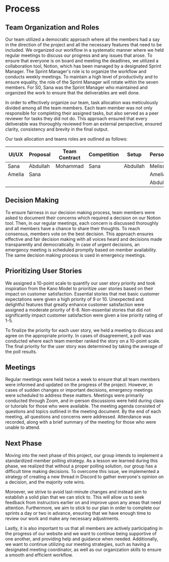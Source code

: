 # Process

## Team Organization and Roles

Our team utilized a democratic approach where all the members had a say in the direction of the project and all the necessary features that need to be included. We organized our workflow in a systematic manner where we held regular meetings to discuss our progress and any issues that arose. To ensure that everyone is on board and meeting the deadlines, we utilized a collaboration tool, Notion, which has been managed by a designated Sprint Manager. The Sprint Manager's role is to organize the workflow and conducts weekly meetings. To maintain a high level of productivity and to ensure equality, the role of the Sprint Manager will rotate within the seven members. For S0, Sana was the Sprint Manager who maintained and organized the work to ensure that the deliverables are well done.

In order to effectively organize our team, task allocation was meticulously divided among all the team members. Each team member was not only responsible for completing their assigned tasks, but also served as a peer reviewer for tasks they did not do. This approach ensured that every deliverable was thoroughly reviewed from an external perspective, ensured clarity, consistency and brevity in the final output.

Our task allocation and teams roles are outlined as follows:

| UI/UX | Proposal | Team Contract | Competition | Setup | Personas | Process | PB | Done | README |
| --- | --- | --- | --- | --- | --- | --- | --- | --- | --- |
| Sana | Abdullah | Mohammad | Sana | Abdullah | Melissa | Kyle | Kyle | Mohammad | Abdullah |
| Amelia  | Sana |  |  |  | Amelia  | Melissa | Tamseel |  |  |
|  |  |  |  |  | Abdullah | Sana |  |  |  |

## Decision Making

To ensure fairness in our decision making process, team members were asked to document their concerns which required a decision on our Notion tool. Then, in our regular meetings, each concern is discussed thoroughly and all members have a chance to share their thoughts. To reach consensus, members vote on the best decision. This approach ensures effective and fair decision making with all voices heard and decisions made transparently and democratically. In case of urgent decisions, an emergency meeting is scheduled promptly based on member availability. The same decision making process is used in emergency meetings.

## Prioritizing User Stories

We assigned a 10-point scale to quantify our user story priority and took inspiration from  the Kano Model to prioritize user stories based on their impact on customer satisfaction. Essential stories that met basic customer expectations were given a high priority of 9 or 10. Unexpected and delightful features that greatly enhance customer satisfaction were assigned a moderate priority of 6-8. Non-essential stories that did not significantly impact customer satisfaction were given a low priority rating of 1-5.

To finalize the priority for each user story, we held a meeting to discuss and agree on the appropriate priority. In cases of disagreement, a poll was conducted where each team member ranked the story on a 10-point scale. The final priority for the user story was determined by taking the average of the poll results.

## Meetings

Regular meetings were held twice a week to ensure that all team members were informed and updated on the progress of the project. However, in cases of sudden changes or important decisions, emergency meetings were scheduled to address these matters. Meetings were primarily conducted through Zoom, and in-person discussions were held during class or tutorials for those who were available. The meeting agenda consisted of questions and topics outlined in the meeting document. By the end of each meeting, all questions and concerns were addressed. Attendance was recorded, along with a brief summary of the meeting for those who were unable to attend.

## Next Phase

Moving into the next phase of this project, our group intends to implement a standardized member polling strategy. As a lesson we learned during this phase, we realized that without a proper polling solution, our group has a difficult time making decisions. To overcome this issue, we implemented a strategy of creating a new thread in Discord to gather everyone's opinion on a decision, and the majority vote wins.

Moroever, we strive to avoid last-minute changes and instead aim to establish a solid plan that we can stick to. This will allow us to seek feedback from instructors earlier on and improve upon any areas that need attention. Furthermore, we aim to stick to our plan in order to complete our sprints a day or two in advance, ensuring that we have enough time to review our work and make any necessary adjustments. 

Lastly, it is also important to us that all members are actively participating in the progress of our website and we want to continue being supportive of one another, and providing help and guidance when needed. Additionally, we want to continue utilizing our meeting strategies, such as having a designated meeting coordinator, as well as our organization skills to ensure a smooth and efficient workflow.
